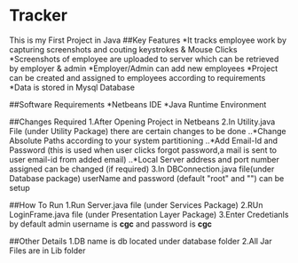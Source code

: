 # Tracker
This is my First Project in Java 
##Key Features
*It tracks employee work by capturing screenshots and couting keystrokes & Mouse Clicks
*Screenshots of employee are uploaded to server which can be retrieved by employer & admin
*Employer/Admin can add new employees
*Project can be created and assigned to employees according to requirements
*Data is stored in Mysql Database

##Software Requirements
*Netbeans IDE
*Java Runtime Environment
 
 ##Changes Required
 1.After Opening Project in Netbeans
 2.In Utility.java File (under Utility Package) there are certain changes to be done
 ..*Change Absolute Paths according to your system partitioning
 ..*Add Email-Id and Password (this is used when user clicks forgot password,a mail is sent to user email-id from added email)
 ..*Local Server address and port number assigned can be changed (if required)
 3.In DBConnection.java file(under Database package) userName and password (default "root" and "") can be setup
 
 ##How To Run
 1.Run Server.java file (under Services Package)
 2.RUn LoginFrame.java file (under Presentation Layer Package)
 3.Enter Credetianls by default admin username is **cgc** and password is **cgc**
 
 ##Other Details
 1.DB name is db located under database folder
 2.All Jar Files are in Lib folder
 
